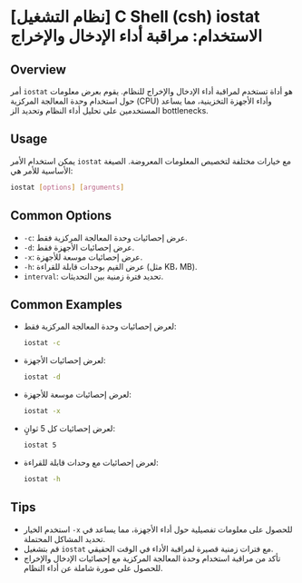 # [نظام التشغيل] C Shell (csh) iostat الاستخدام: مراقبة أداء الإدخال والإخراج

## Overview
أمر `iostat` هو أداة تستخدم لمراقبة أداء الإدخال والإخراج للنظام. يقوم بعرض معلومات حول استخدام وحدة المعالجة المركزية (CPU) وأداء الأجهزة التخزينية، مما يساعد المستخدمين على تحليل أداء النظام وتحديد الز bottlenecks.

## Usage
يمكن استخدام الأمر `iostat` مع خيارات مختلفة لتخصيص المعلومات المعروضة. الصيغة الأساسية للأمر هي:

```bash
iostat [options] [arguments]
```

## Common Options
- `-c`: عرض إحصائيات وحدة المعالجة المركزية فقط.
- `-d`: عرض إحصائيات الأجهزة فقط.
- `-x`: عرض إحصائيات موسعة للأجهزة.
- `-h`: عرض القيم بوحدات قابلة للقراءة (مثل KB، MB).
- `interval`: تحديد فترة زمنية بين التحديثات.

## Common Examples
- لعرض إحصائيات وحدة المعالجة المركزية فقط:
  ```bash
  iostat -c
  ```

- لعرض إحصائيات الأجهزة:
  ```bash
  iostat -d
  ```

- لعرض إحصائيات موسعة للأجهزة:
  ```bash
  iostat -x
  ```

- لعرض إحصائيات كل 5 ثوانٍ:
  ```bash
  iostat 5
  ```

- لعرض إحصائيات مع وحدات قابلة للقراءة:
  ```bash
  iostat -h
  ```

## Tips
- استخدم الخيار `-x` للحصول على معلومات تفصيلية حول أداء الأجهزة، مما يساعد في تحديد المشاكل المحتملة.
- قم بتشغيل `iostat` مع فترات زمنية قصيرة لمراقبة الأداء في الوقت الحقيقي.
- تأكد من مراقبة استخدام وحدة المعالجة المركزية مع إحصائيات الإدخال والإخراج للحصول على صورة شاملة عن أداء النظام.